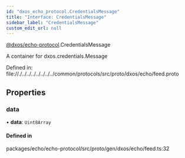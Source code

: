```yaml
---
id: "dxos_echo_protocol.CredentialsMessage"
title: "Interface: CredentialsMessage"
sidebar_label: "CredentialsMessage"
custom_edit_url: null
---
```


[@dxos/echo-protocol](../modules/dxos_echo_protocol.md).CredentialsMessage

A container for dxos.credentials.Message

Defined in:
  file://./../../../../../../../common/protocols/src/proto/dxos/echo/feed.proto

## Properties

### data

• **data**: `Uint8Array`

#### Defined in

packages/echo/echo-protocol/src/proto/gen/dxos/echo/feed.ts:32
